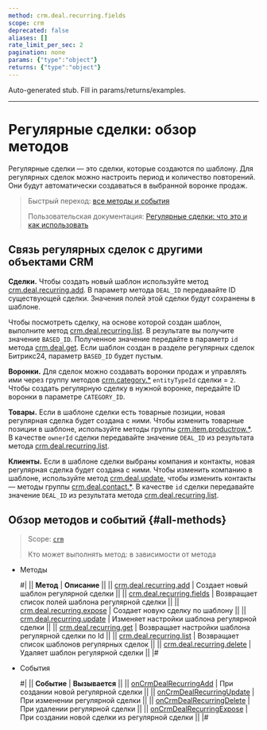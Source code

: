 ```yaml
---
method: crm.deal.recurring.fields
scope: crm
deprecated: false
aliases: []
rate_limit_per_sec: 2
pagination: none
params: {"type":"object"}
returns: {"type":"object"}
---
```


Auto-generated stub. Fill in params/returns/examples.

---

# Регулярные сделки: обзор методов

Регулярные сделки —  это сделки, которые создаются по шаблону. Для регулярных сделок можно настроить период и количество повторений. Они будут автоматически создаваться в выбранной воронке продаж.

> Быстрый переход: [все методы и события](#all-methods) 
>
> Пользовательская документация: [Регулярные сделки: что это и как использовать](https://helpdesk.bitrix24.ru/open/18453980/)

## Связь регулярных сделок с другими объектами CRM

**Сделки.** Чтобы создать новый шаблон используйте метод [crm.deal.recurring.add](./crm-deal-recurring-add.md). В параметр метода `DEAL_ID` передавайте ID существующей сделки. Значения полей этой сделки будут сохранены в шаблоне.

Чтобы посмотреть сделку, на основе которой создан шаблон, выполните метод [crm.deal.recurring.list](./crm-deal-recurring-list.md). В результате вы получите значение `BASED_ID`. Полученное значение передайте в параметр `id` метода [crm.deal.get](../crm-deal-get.md). Если шаблон создан в разделе регулярных сделок Битрикс24, параметр `BASED_ID` будет пустым.

**Воронки.** Для сделок можно создавать воронки продаж и управлять ими через группу методов [crm.category.*](../../universal/category/index.md) `entityTypeId` сделки = `2`. Чтобы создать регулярную сделку в нужной воронке, передайте ID воронки в параметре `CATEGORY_ID`.

**Товары.** Если в шаблоне сделки есть товарные позиции, новая регулярная сделка будет создана с ними. Чтобы изменить товарные позиции в шаблоне, используйте методы группы [crm.item.productrow.*](../../universal/product-rows/index.md). В качестве `ownerId` сделки передавайте значение `DEAL_ID` из результата метода [crm.deal.recurring.list](./crm-deal-recurring-list.md).

**Клиенты.** Если в шаблоне сделки выбраны компания и контакты, новая регулярная сделка будет создана с ними. Чтобы изменить компанию в шаблоне, используйте метод [crm.deal.update](../crm-deal-update.md), чтобы изменить контакты — методы группы [crm.deal.contact.*](../contacts/crm-deal-contact-add.md). В качестве `id` сделки передавайте значение `DEAL_ID` из результата метода [crm.deal.recurring.list](./crm-deal-recurring-list.md).

## Обзор методов и событий {#all-methods}

> Scope: [`crm`](../../../scopes/permissions.md)
> 
> Кто может выполнять метод: в зависимости от метода



- Методы
  
    #|
    || **Метод** | **Описание** ||
    || [crm.deal.recurring.add](./crm-deal-recurring-add.md) | Создает новый шаблон регулярной сделки ||
    || [crm.deal.recurring.fields](./crm-deal-recurring-fields.md) | Возвращает список полей шаблона регулярной сделки ||
    || [crm.deal.recurring.expose](./crm-deal-recurring-expose.md) | Создает новую сделку по шаблону ||
    || [crm.deal.recurring.update](./crm-deal-recurring-update.md) | Изменяет настройки шаблона регулярной сделки ||
    || [crm.deal.recurring.get](./crm-deal-recurring-get.md) | Возвращает настройки шаблона регулярной сделки по Id ||
    || [crm.deal.recurring.list](./crm-deal-recurring-list.md) | Возвращает список шаблонов регулярных сделок ||
    || [crm.deal.recurring.delete](./crm-deal-recurring-delete.md) | Удаляет шаблон регулярной сделки ||
    |#

- События
  
    #|
    || **Событие** | **Вызывается** ||
    || [onCrmDealRecurringAdd](./events/on-crm-deal-recurring-add.md) | При создании новой регулярной сделки ||
    || [onCrmDealRecurringUpdate](./events/on-crm-deal-recurring-update.md) | При изменении регулярной сделки ||
    || [onCrmDealRecurringDelete](./events/on-crm-deal-recurring-delete.md) | При удалении регулярной сделки ||
    || [onCrmDealRecurringExpose](./events/on-crm-deal-recurring-expose.md) | При создании новой сделки из регулярной сделки ||
    |#


